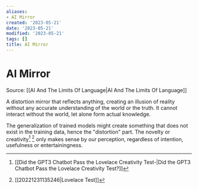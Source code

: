 ```yaml
---
aliases:
- AI Mirror
created: '2023-05-21'
date: '2023-05-21'
modified: '2023-05-21'
tags: []
title: AI Mirror
---
```


# AI Mirror

Source: [[AI And The Limits Of Language|AI And The Limits Of Language]]

A distortion mirror that reflects anything, creating an illusion of reality without any accurate understanding of the world or the truth. It cannot interact without the world, let alone form actual knowledge.

The generalization of trained models might create something that does not exist in the training data, hence the "distortion" part. The novelty or creativity[^1] [^2] only makes sense by our perception, regardless of intention, usefulness or entertainingness.

[^1]: [[Did the GPT3 Chatbot Pass the Lovelace Creativity Test-|Did the GPT3 Chatbot Pass the Lovelace Creativity Test?]]
[^2]: [[20221231135246|Lovelace Test]]